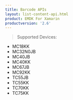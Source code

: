 ```yaml
---
title: Barcode APIs
layout: list-content-api.html
product: EMDK For Xamarin
productversion: '2.6'
---
```

>Supported Devices:
* MC18KK
* MC32N0JB
* MC40JB
* MC40KK
* MC67JB
* MC92KK
* TC55JB
* TC55KK
* TC70KK
* TC75KK















